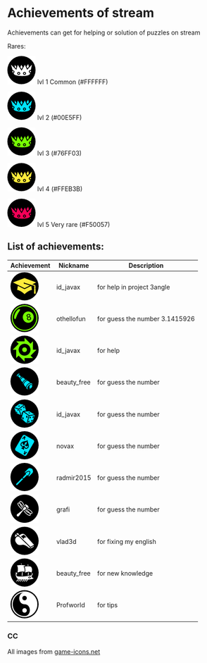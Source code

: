 # Achievements of stream

Achievements can get for helping or solution of puzzles on stream

Rares:

![crown](/img/rares/1lvl.png) lvl 1 Common (#FFFFFF)

![crown](/img/rares/2lvl.png) lvl 2 (#00E5FF)

![crown](/img/rares/3lvl.png) lvl 3 (#76FF03)

![crown](/img/rares/4lvl.png) lvl 4 (#FFEB3B)

![crown](/img/rares/5lvl.png) lvl 5 Very rare (#F50057)


## List of achievements:
Achievement | Nickname | Description
------------- | ------------- | -------------
![4lvl](/img/graduate-cap.png) | id_javax | for help in project 3angle
![3lvl](/img/eight-ball3lvl.png) | othellofun | for guess the number 3.1415926
![3lvl](/img/circular-saw.png) | id_javax | for help
![2lvl](/img/spyglass.png) | beauty_free | for guess the number
![2lvl](/img/rolling-dices.png) | id_javax | for guess the number
![2lvl](/img/ace.png) | novax | for guess the number
![2lvl](/img/radmir2015.png) | radmir2015 | for guess the number
![1lvl](/img/dragonfly.png) |  grafi | for guess the number
![1lvl](/img/whistle.png) | vlad3d | for fixing my english
![1lvl](/img/trireme.png) | beauty_free | for new knowledge
![1lvl](/img/yin-yang.png) |  Profworld | for tips

### CC
All images from [game-icons.net](http://game-icons.net/)
